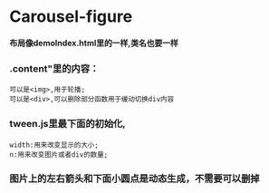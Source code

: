 # Carousel-figure
**布局像demoIndex.html里的一样,类名也要一样**
### .content"里的内容：
    可以是<img>,用于轮播;
    可以是<div>,可以删除部分函数用于缓动切换div内容
### tween.js里最下面的初始化,
    width:用来改变显示的大小;
    n:用来改变图片或者div的数量;
### 图片上的左右箭头和下面小圆点是动态生成，不需要可以删掉
